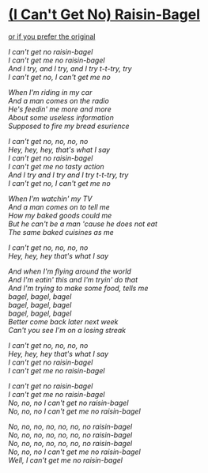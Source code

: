 [(I Can't Get No) Raisin-Bagel](https://www.youtube.com/watch?v=jadvt7CbH1o)
===============================
[or if you prefer the original](https://www.youtube.com/watch?v=3a7cHPy04s8)

*I can't get no raisin-bagel*  
*I can't get me no raisin-bagel*  
*And I try, and I try, and I try t-t-try, try*  
*I can't get no, I can't get me no*  

*When I'm riding in my car*  
*And a man comes on the radio*  
*He's feedin' me more and more*  
*About some useless information*  
*Supposed to fire my bread esurience*  

*I can't get no, no, no, no*  
*Hey, hey, hey, that's what I say*  
*I can't get no raisin-bagel*  
*I can't get me no tasty action*  
*And I try and I try and I try t-t-try, try*  
*I can't get no, I can't get me no*  

*When I'm watchin' my TV*  
*And a man comes on to tell me*  
*How my baked goods could me*  
*But he can't be a man 'cause he does not eat*  
*The same baked cuisines as me*  

*I can't get no, no, no, no*  
*Hey, hey, hey that's what I say*  

*And when I'm flying around the world*  
*And I'm eatin' this and I'm tryin' do that*  
*And I'm trying to make some food, tells me*  
*bagel, bagel, bagel*  
*bagel, bagel, bagel*  
*bagel, bagel, bagel*  
*Better come back later next week*  
*Can't you see I'm on a losing streak*  

*I can't get no, no, no, no*  
*Hey, hey, hey that's what I say*  
*I can't get no raisin-bagel*  
*I can't get me no raisin-bagel*  

*I can't get no raisin-bagel*  
*I can't get me no raisin-bagel*  
*No, no, no I can't get no raisin-bagel*  
*No, no, no I can't get me no raisin-bagel*  

*No, no, no, no, no, no, no raisin-bagel*  
*No, no, no, no, no, no, no raisin-bagel*  
*No, no, no, no, no, no, no raisin-bagel*  
*No, no, no I can't get me no raisin-bagel*  
*Well, I can't get me no raisin-bagel*  
